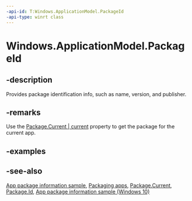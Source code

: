 ```yaml
---
-api-id: T:Windows.ApplicationModel.PackageId
-api-type: winrt class
---
```


<!-- Class syntax.
public class PackageId : Windows.ApplicationModel.IPackageId, Windows.ApplicationModel.IPackageIdWithMetadata
-->

# Windows.ApplicationModel.PackageId

## -description
Provides package identification info, such as name, version, and publisher.

## -remarks
Use the [Package.Current | current](package_current.md) property to get the package for the current app.

## -examples

## -see-also
[App package information sample](http://code.msdn.microsoft.com/windowsapps/Package-sample-46e239fa), [Packaging apps](http://msdn.microsoft.com/library/1abcbb13-80f0-4bf1-a812-649ee8bd1915), [Package.Current](package_current.md), [Package.Id](package_id.md), [App package information sample (Windows 10)](http://go.microsoft.com/fwlink/p/?LinkId=620581)